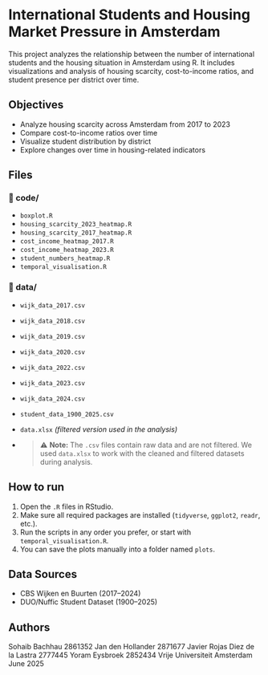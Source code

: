# International Students and Housing Market Pressure in Amsterdam

This project analyzes the relationship between the number of international students and the housing situation in Amsterdam using R. It includes visualizations and analysis of housing scarcity, cost-to-income ratios, and student presence per district over time.

## Objectives

- Analyze housing scarcity across Amsterdam from 2017 to 2023
- Compare cost-to-income ratios over time
- Visualize student distribution by district
- Explore changes over time in housing-related indicators

## Files

### 📁 code/
- `boxplot.R`
- `housing_scarcity_2023_heatmap.R`
- `housing_scarcity_2017_heatmap.R`
- `cost_income_heatmap_2017.R`
- `cost_income_heatmap_2023.R`
- `student_numbers_heatmap.R`
- `temporal_visualisation.R`

### 📁 data/
- `wijk_data_2017.csv`
- `wijk_data_2018.csv`
- `wijk_data_2019.csv`
- `wijk_data_2020.csv`
- `wijk_data_2022.csv`
- `wijk_data_2023.csv`
- `wijk_data_2024.csv`
- `student_data_1900_2025.csv`
- `data.xlsx` *(filtered version used in the analysis)*

- > ⚠️ **Note:** The `.csv` files contain raw data and are not filtered. We used `data.xlsx` to work with the cleaned and filtered datasets during analysis.

## How to run

1. Open the `.R` files in RStudio.
2. Make sure all required packages are installed (`tidyverse`, `ggplot2`, `readr`, etc.).
3. Run the scripts in any order you prefer, or start with `temporal_visualisation.R`.
4. You can save the plots manually into a folder named `plots`.

## Data Sources

- CBS Wijken en Buurten (2017–2024)
- DUO/Nuffic Student Dataset (1900–2025)

## Authors

Sohaib Bachhau 2861352
Jan den Hollander 2871677
Javier Rojas Diez de la Lastra 2777445
Yoram Eysbroek 2852434 
Vrije Universiteit Amsterdam  
June 2025

